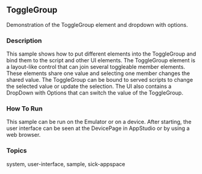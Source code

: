 ## ToggleGroup

Demonstration of the ToggleGroup element and dropdown with options.

### Description

This sample shows how to put different elements into the ToggleGroup and bind them to the script and other UI elements.
The ToggleGroup element is a layout-like control that can join several toggleable member elements.
These elements share one value and selecting one member changes the shared value.
The ToggleGroup can be bound to served scripts  to change the selected value or update the selection.
The UI also contains a DropDown with Options that can switch the value of the ToggleGroup.

### How To Run

This sample can be run on the Emulator or on a device.
After starting, the user interface can be seen at the DevicePage in AppStudio or by using a web browser.

### Topics

system, user-interface, sample, sick-appspace
